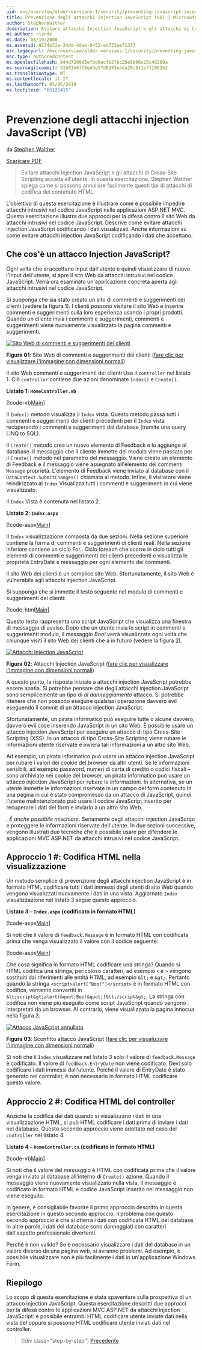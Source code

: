 ```yaml
---
uid: mvc/overview/older-versions-1/security/preventing-javascript-injection-attacks-vb
title: Prevenzione degli attacchi Injection JavaScript (VB) | Microsoft Docs
author: StephenWalther
description: Evitare attacchi Injection JavaScript e gli attacchi di Cross-Site Scripting accada all'utente. In questa esercitazione, Stephen Walther spiega come è possibile eseguire facilmente Germania...
ms.author: riande
ms.date: 08/19/2008
ms.assetid: 9274a72e-34dd-4dae-8452-ed733ae71377
msc.legacyurl: /mvc/overview/older-versions-1/security/preventing-javascript-injection-attacks-vb
msc.type: authoredcontent
ms.openlocfilehash: 844d7209d3efbe0acf92fbc25e9b06c25c4d269a
ms.sourcegitcommit: 51b01b6ff8edde57d8243e4da28c9f1e7f1962b2
ms.translationtype: MT
ms.contentlocale: it-IT
ms.lasthandoff: 05/06/2019
ms.locfileid: "65125415"
---
```

# <a name="preventing-javascript-injection-attacks-vb"></a>Prevenzione degli attacchi injection JavaScript (VB)

da [Stephen Walther](https://github.com/StephenWalther)

[Scaricare PDF](http://download.microsoft.com/download/8/4/8/84843d8d-1575-426c-bcb5-9d0c42e51416/ASPNET_MVC_Tutorial_06_VB.pdf)

> Evitare attacchi Injection JavaScript e gli attacchi di Cross-Site Scripting accada all'utente. In questa esercitazione, Stephen Walther spiega come si possono annullare facilmente questi tipi di attacchi di codifica del contenuto HTML.

L'obiettivo di questa esercitazione è illustrare come è possibile impedire attacchi intrusivi nel codice JavaScript nelle applicazioni ASP.NET MVC. Questa esercitazione illustra due approcci per la difesa contro il sito Web da attacchi intrusivi nel codice JavaScript. Descrive come evitare attacchi injection JavaScript codificando i dati visualizzati. Anche informazioni su come evitare attacchi injection JavaScript codificando i dati che accettano.

## <a name="what-is-a-javascript-injection-attack"></a>Che cos'è un attacco Injection JavaScript?

Ogni volta che si accettano input dall'utente e quindi visualizzare di nuovo l'input dell'utente, si apre il sito Web da attacchi intrusivi nel codice JavaScript. Verrà ora esaminato un'applicazione concreta aperta agli attacchi intrusivi nel codice JavaScript.

Si supponga che sia stato creato un sito di commenti e suggerimenti dei clienti (vedere la figura 1). I clienti possono visitare il sito Web e inserire commenti e suggerimenti sulla loro esperienza usando i propri prodotti. Quando un cliente invia i commenti e suggerimenti, commenti e suggerimenti viene nuovamente visualizzato la pagina commenti e suggerimenti.

[![Sito Web di commenti e suggerimenti dei clienti](preventing-javascript-injection-attacks-vb/_static/image2.png)](preventing-javascript-injection-attacks-vb/_static/image1.png)

**Figura 01**: Sito Web di commenti e suggerimenti dei clienti ([fare clic per visualizzare l'immagine con dimensioni normali](preventing-javascript-injection-attacks-vb/_static/image3.png))

Il sito Web commenti e suggerimenti dei clienti Usa il `controller` nel listato 1. Ciò `controller` contiene due azioni denominate `Index()` e `Create()`.

**Listato 1: `HomeController.vb`**

[!code-vb[Main](preventing-javascript-injection-attacks-vb/samples/sample1.vb)]

Il `Index()` metodo visualizza il `Index` vista. Questo metodo passa tutti i commenti e suggerimenti dei clienti precedenti per il `Index` vista recuperando i commenti e suggerimenti dal database (tramite una query LINQ to SQL).

Il `Create()` metodo crea un nuovo elemento di Feedback e lo aggiunge al database. Il messaggio che il cliente immette del modulo viene passato per il `Create()` metodo nel parametro del messaggio. Viene creato un elemento di Feedback e il messaggio viene assegnato all'elemento dei commenti `Message` proprietà. L'elemento di Feedback viene inviato al database con il `DataContext.SubmitChanges()` chiamata al metodo. Infine, il visitatore viene reindirizzato al `Index` Visualizza tutti i commenti e suggerimenti in cui viene visualizzato.

Il `Index` Vista è contenuta nel listato 2.

**Listato 2: `Index.aspx`**

[!code-aspx[Main](preventing-javascript-injection-attacks-vb/samples/sample2.aspx)]

Il `Index` visualizzazione composta da due sezioni. Nella sezione superiore contiene la forma di commenti e suggerimenti di clienti reali. Nella sezione inferiore contiene un ciclo For.. Ciclo foreach che scorre in ciclo tutti gli elementi di commenti e suggerimenti dei clienti precedenti e visualizza le proprietà EntryDate e messaggio per ogni elemento dei commenti.

Il sito Web dei clienti è un semplice sito Web. Sfortunatamente, il sito Web è vulnerabile agli attacchi injection JavaScript.

Si supponga che si immette il testo seguente nel modulo di commenti e suggerimenti dei clienti:

[!code-html[Main](preventing-javascript-injection-attacks-vb/samples/sample3.html)]

Questo testo rappresenta uno script JavaScript che visualizza una finestra di messaggio di avviso. Dopo che un utente invia lo script in commenti e suggerimenti modulo, il messaggio <em>Boo!</em> verrà visualizzata ogni volta che chiunque visiti il sito Web dei clienti che a in futuro (vedere la figura 2).

[![Attacchi Injection JavaScript](preventing-javascript-injection-attacks-vb/_static/image5.png)](preventing-javascript-injection-attacks-vb/_static/image4.png)

**Figura 02**: Attacchi Injection JavaScript ([fare clic per visualizzare l'immagine con dimensioni normali](preventing-javascript-injection-attacks-vb/_static/image6.png))

A questo punto, la risposta iniziale a attacchi injection JavaScript potrebbe essere apatia. Si potrebbe pensare che degli attacchi injection JavaScript sono semplicemente un tipo di *al danneggiamento* attacco. Si potrebbe ritenere che non possono eseguire qualsiasi operazione davvero evil eseguendo il commit di un attacco injection JavaScript.

Sfortunatamente, un pirata informatico può eseguire tutte o alcune davvero, davvero evil cose inserendo JavaScript in un sito Web. È possibile usare un attacco injection JavaScript per eseguire un attacco di tipo Cross-Site Scripting (XSS). In un attacco di tipo Cross-Site Scripting viene rubare le informazioni utente riservate e invierà tali informazioni a un altro sito Web.

Ad esempio, un pirata informatico può usare un attacco injection JavaScript per rubare i valori dei cookie del browser da altri utenti. Se le informazioni sensibili, ad esempio password, numeri di carta di credito o codici fiscali – sono archiviate nei cookie del browser, un pirata informatico può usare un attacco injection JavaScript per rubare le informazioni. In alternativa, se un utente immette le informazioni riservate in un campo del form contenuto in una pagina in cui è stato compromesso da un attacco di JavaScript, quindi l'utente malintenzionato può usare il codice JavaScript inserito per recuperare i dati del form e inviarlo a un altro sito Web.

*. È anche possibile mischiare*. Seriamente degli attacchi injection JavaScript e proteggere le informazioni riservate dell'utente. In due sezioni successive, vengono illustrati due tecniche che è possibile usare per difendere le applicazioni MVC ASP.NET da attacchi intrusivi nel codice JavaScript.

## <a name="approach-1-html-encode-in-the-view"></a>Approccio 1 #: Codifica HTML nella visualizzazione

Un metodo semplice di prevenzione degli attacchi injection JavaScript è in formato HTML codificare tutti i dati immessi dagli utenti di sito Web quando vengono visualizzati nuovamente i dati in una vista. Aggiornato `Index` visualizzazione nel listato 3 segue questo approccio.

**Listato 3 – `Index.aspx` (codificato in formato HTML)**

[!code-aspx[Main](preventing-javascript-injection-attacks-vb/samples/sample4.aspx)]

Si noti che il valore di `feedback.Message` è in formato HTML con codificata prima che venga visualizzato il valore con il codice seguente:

[!code-aspx[Main](preventing-javascript-injection-attacks-vb/samples/sample5.aspx)]

Che cosa significa in formato HTML codificare una stringa? Quando si HTML codifica una stringa, pericoloso caratteri, ad esempio `<` e `>` vengono sostituiti dai riferimenti alle entità HTML, ad esempio `&lt;` e `&gt;`. Pertanto quando la stringa `<script>alert("Boo!")</script>` è in formato HTML con codifica, verranno convertiti in `&lt;script&gt;alert(&quot;Boo!&quot;)&lt;/script&gt;`. La stringa con codifica non viene più eseguito come script JavaScript quando vengono interpretati da un browser. Al contrario, viene visualizzata la pagina innocua nella figura 3.

[![Attacco JavaScript annullato](preventing-javascript-injection-attacks-vb/_static/image8.png)](preventing-javascript-injection-attacks-vb/_static/image7.png)

**Figura 03**: Sconfitto attacco JavaScript ([fare clic per visualizzare l'immagine con dimensioni normali](preventing-javascript-injection-attacks-vb/_static/image9.png))

Si noti che il `Index` visualizzare nel listato 3 solo il valore di `feedback.Message` è codificato. Il valore di `feedback.EntryDate` non viene codificato. Devi solo codificare i dati immessi dall'utente. Poiché il valore di EntryDate è stato generato nel controller, è non necessario in formato HTML codificare questo valore.

## <a name="approach-2-html-encode-in-the-controller"></a>Approccio 2 #: Codifica HTML del controller

Anziché la codifica dei dati quando si visualizzano i dati in una visualizzazione HTML, si può HTML codificare i dati prima di inviare i dati nel database. Questo secondo approccio viene adottato nel caso del `controller` nel listato 4.

**Listato 4 – `HomeController.cs` (codificato in formato HTML)**

[!code-vb[Main](preventing-javascript-injection-attacks-vb/samples/sample6.vb)]

Si noti che il valore del messaggio è HTML con codificata prima che il valore venga inviato al database all'interno di `Create()` azione. Quando il messaggio viene nuovamente visualizzato nella vista, il messaggio è codificato in formato HTML e codice JavaScript inserito nel messaggio non viene eseguito.

In genere, è consigliabile favorire il primo approccio descritto in questa esercitazione in questo secondo approccio. Il problema con questo secondo approccio è che si otterrà i dati con codificata HTML del database. In altre parole, i dati del database sono danneggiati con caratteri dall'aspetto professionale divertenti.

Perché è non valido? Se è necessario visualizzare i dati del database in un valore diverso da una pagina web, si avranno problemi. Ad esempio, è possibile visualizzare non è più facilmente i dati in un'applicazione Windows Form.

## <a name="summary"></a>Riepilogo

Lo scopo di questa esercitazione è stata spaventare sulla prospettiva di un attacco injection JavaScript. Questa esercitazione descritti due approcci per la difesa contro le applicazioni MVC ASP.NET da attacchi injection JavaScript: è possibile entrambi HTML codificare utente inviate dati nella vista del oppure si possono HTML codificare utente inviati dati nel controller.

> [!div class="step-by-step"]
> [Precedente](authenticating-users-with-windows-authentication-vb.md)
